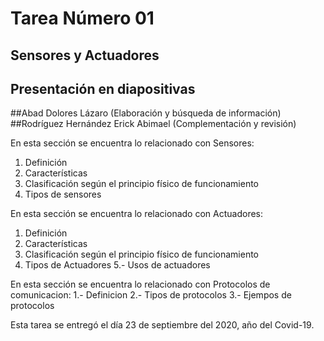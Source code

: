 # Tarea Número 01
## Sensores y Actuadores
## Presentación en diapositivas 
##Abad Dolores Lázaro (Elaboración y búsqueda de información)
##Rodríguez Hernández Erick Abimael (Complementación y revisión)


En esta sección se encuentra lo relacionado con Sensores:
1. Definición
2. Características
3. Clasificación según el principio físico de funcionamiento
4. Tipos de sensores

En esta sección se encuentra lo relacionado con Actuadores:
1. Definición
2. Características
3. Clasificación según el principio físico de funcionamiento
4. Tipos de Actuadores
5.- Usos de actuadores

En esta sección se encuentra lo relacionado con Protocolos de comunicacion:
1.- Definicion
2.- Tipos de protocolos 
3.- Ejempos de protocolos

Esta tarea se entregó el día 23 de septiembre del 2020, año del Covid-19.
